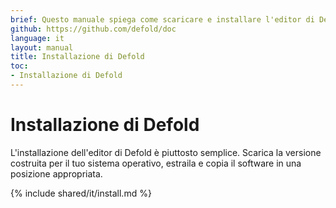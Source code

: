 ```yaml
---
brief: Questo manuale spiega come scaricare e installare l'editor di Defold per il tuo sistema operativo.
github: https://github.com/defold/doc
language: it
layout: manual
title: Installazione di Defold
toc:
- Installazione di Defold
---
```


# Installazione di Defold

L'installazione dell'editor di Defold è piuttosto semplice. Scarica la versione costruita per il tuo sistema operativo, estraila e copia il software in una posizione appropriata.

{% include shared/it/install.md %}
